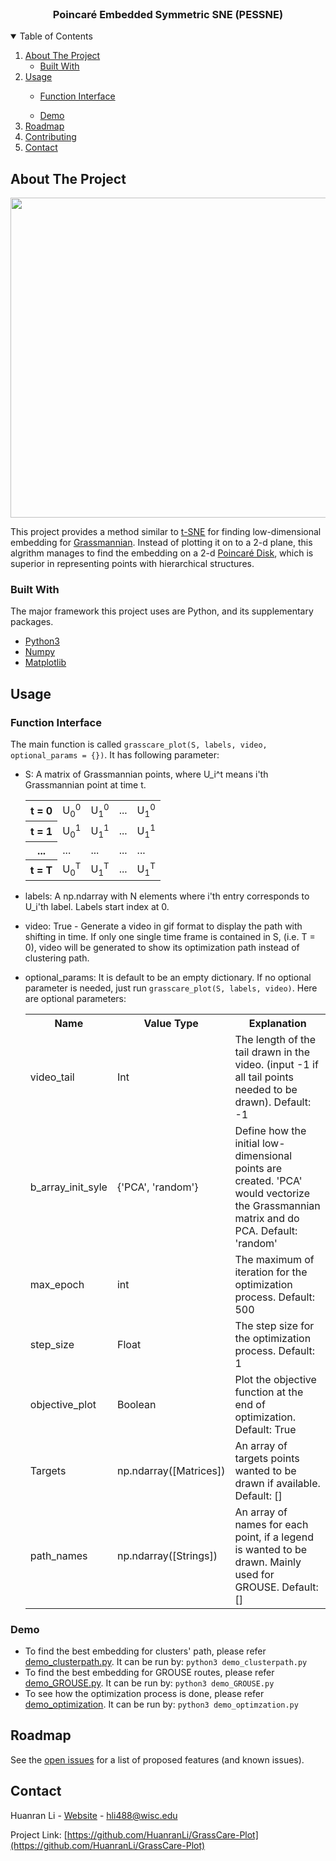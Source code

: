 

<!-- PROJECT LOGO -->
<br />
<p align="center">


  <h3 align="center">Poincar&eacute; Embedded Symmetric SNE (PESSNE)</h3>

</p>




<!-- TABLE OF CONTENTS -->
<details open="open">
  <summary>Table of Contents</summary>
  <ol>
    <li>
      <a href="#about-the-project">About The Project</a>
      <ul>
        <li><a href="#built-with">Built With</a></li>
      </ul>
    </li>
    <li><a href="#usage">Usage</a></li>
      <ul>
           <li><a href="#function-interface">Function Interface</a></li>
      </ul>
      <ul>
           <li><a href="#demo">Demo</a></li>
      </ul>
    <li><a href="#roadmap">Roadmap</a></li>
    <li><a href="#contributing">Contributing</a></li>
    <li><a href="#contact">Contact</a></li>
  </ol>
</details>



<!-- ABOUT THE PROJECT -->
## About The Project
<BODY>
  <IMG SRC="https://github.com/HuanranLi/Poincare-Embedded-Symmetric-SNE/blob/main/graphs/Poincare_Poincare_s-SNE.gif" width="512" height="512">
</BODY>
  
This project provides a method similar to <a href = 'https://en.wikipedia.org/wiki/T-distributed_stochastic_neighbor_embedding'>t-SNE</a> for finding low-dimensional embedding for <a href = 'https://en.wikipedia.org/wiki/Grassmannian'>Grassmannian</a>. Instead of plotting it on to a 2-d plane, this algrithm manages to find the embedding on a 2-d <a href = 'https://en.wikipedia.org/wiki/Poincar%C3%A9_disk_model'>Poincar&eacute; Disk</a>, which is superior in representing points with hierarchical structures.

### Built With

The major framework this project uses are Python, and its supplementary packages.
* [Python3](https://www.python.org/)
* [Numpy](https://numpy.org/)
* [Matplotlib](https://matplotlib.org/)

## Usage
### Function Interface
<!-- Function Interface -->
 The main function is called `grasscare_plot(S, labels, video, optional_params = {})`. It has following parameter:
  * S: A matrix of Grassmannian points, where U_i^t means i'th Grassmannian point at time t.
  
    <table id="vertical-1">
            <tr>
                <th>t = 0</th>
                <td>U<sub>0</sub><sup>0</sup></td> <td>U<sub>1</sub><sup>0</sup></td> <td>...</td> <td>U<sub>1</sub><sup>0</sup></td> 
            </tr>
            <tr>
                <th>t = 1</th>
                <td>U<sub>0</sub><sup>1</sup></td> <td>U<sub>1</sub><sup>1</sup></td> <td>...</td> <td>U<sub>1</sub><sup>1</sup></td> 
            </tr>
            <tr>
                <th>...</th>
                      <td>...</td>      <td>...</td>      <td>...</td>      <td>...</td>
            </tr>
            <tr>
                <th>t = T</th>
                <td>U<sub>0</sub><sup>T</sup></td> <td>U<sub>1</sub><sup>T</sup></td> <td>...</td> <td>U<sub>1</sub><sup>T</sup></td> 
            </tr>
        </table>
  
  * labels: A np.ndarray with N elements where i'th entry corresponds to U_i'th label. Labels start index at 0.
  * video: True - Generate a video in gif format to display the path with shifting in time. If only one single time frame is contained in S, (i.e. T = 0), video will be generated to show its optimization path instead of clustering path.
  * optional_params: It is default to be an empty dictionary. If no optional parameter is needed, just run `grasscare_plot(S, labels, video)`. Here are optional parameters:
    <table id="OPT">
    <tr>
      <th>Name</th>
      <th>Value Type</th>
      <th>Explanation</th>
    </tr>
    <tr>
      <td>video_tail</td>
      <td>Int</td>
      <td>The length of the tail drawn in the video. (input -1 if all tail points needed to be drawn). Default: -1</td>
    </tr>
    <tr>
      <td>b_array_init_syle</td>
      <td>{'PCA', 'random'}</td>
      <td>Define how the initial low-dimensional points are created. 'PCA' would vectorize the Grassmannian matrix and do PCA. Default: 'random'</td>
    </tr>
     <tr>
      <td>max_epoch</td>
      <td>int</td>
      <td>The maximum of iteration for the optimization process. Default: 500</td>
    </tr>
     <tr>
      <td>step_size</td>
      <td>Float</td>
      <td>The step size for the optimization process. Default: 1</td>
    </tr>
     <tr>
      <td>objective_plot</td>
      <td>Boolean</td>
      <td>Plot the objective function at the end of optimization. Default: True</td>
    </tr>     
    <tr>
      <td>Targets</td>
      <td>np.ndarray([Matrices])</td>
      <td>An array of targets points wanted to be drawn if available. Default: []</td>
    </tr>
    <tr>
      <td>path_names</td>
      <td>np.ndarray([Strings])</td>
      <td>An array of names for each point, if a legend is wanted to be drawn. Mainly used for GROUSE. Default: []</td>
    </tr>
    </table>
  
  



<!-- USAGE EXAMPLES -->
### Demo
* To find the best embedding for clusters' path, please refer [demo_clusterpath.py](https://github.com/HuanranLi/GrassCare-Plot/blob/main/demo_clusterpath.py). It can be run by: `python3 demo_clusterpath.py`
* To find the best embedding for GROUSE routes, please refer [demo_GROUSE.py](https://github.com/HuanranLi/GrassCare-Plot/blob/main/demo_GROUSE.py). It can be run by: `python3 demo_GROUSE.py`
* To see how the optimization process is done, please refer [demo_optimization](https://github.com/HuanranLi/GrassCare-Plot/blob/main/demo_optimization.py). It can be run by: `python3 demo_optimzation.py`
  
<!-- ROADMAP -->
## Roadmap

See the [open issues](https://github.com/HuanranLi/Poincare-Embedded-Symmetric-SNE/issues) for a list of proposed features (and known issues).




<!-- CONTACT -->
## Contact

Huanran Li - [Website](https://huanranli.github.io/) - hli488@wisc.edu

Project Link: [https://github.com/HuanranLi/GrassCare-Plot](https://github.com/HuanranLi/GrassCare-Plot)




